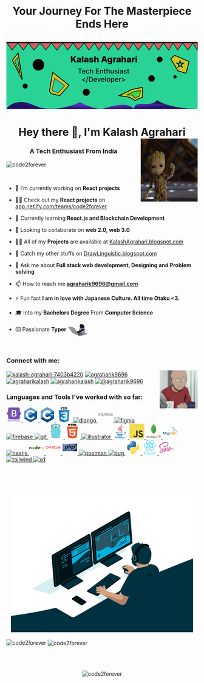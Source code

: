 <h1 align="center">Your Journey For The Masterpiece Ends Here</h1>
<h2 align="center"><img style="" src="KalashAgrahari.jpg" alt="nothing to show"/></h2>
<h1 align="center">Hey there 👋, I'm Kalash Agrahari<img src="hi.gif" width="150px" align="right"/></h1>
 
<h3 align="center">A Tech Enthusiast From India</h3>

<p align="left"> <img src="https://komarev.com/ghpvc/?username=code2forever&label=Profile%20views&color=0e75b6&style=flat" alt="code2forever" /> </p>

<p align="left"> <a href="https://twitter.com/" target="blank"><img src="https://img.shields.io/twitter/follow/?logo=twitter&style=for-the-badge" alt="" /></a> </p>

- 🔭 I’m currently working on **React projects**

- 👨‍💻 Check out my **React projects** on [app.netlify.com/teams/code2forever](https://app.netlify.com/teams/code2forever/overview)  

- 🌱 Currently learning **React.js and Blockchain Development**

- 👯 Looking to collaborate on **web 2.0, web 3.0**

- 👨‍💻 All of my **Projects** are available at [KalashAgrahari.blogspot.com](KalashAgrahari.blogspot.com)

- 📝 Catch my other stuffs on [DrawLinguistic.blogspot.com](drawlinguistic.blogspot.com)

- 💬 Ask me about **Full stack web development, Designing and Problem solving**

- 📫 How to reach me **agraharik9696@gmail.com**

- ⚡ Fun fact **I am in love with Japanese Culture. All time Otaku <3.**

- 🎓 Into my **Bachelors Degree** From **Computer Science**

- ⌨️ Passionate **Typer** <img src="catcode.gif" alt="nothing to show" align="center" width="50px"/>

<br/>

<h3 align="left">Connect with me:</h3>
<img src="saitama.gif" alt="nothing to show" align="right" width="100px"/>
<p align="left">
<a href="https://linkedin.com/in/kalash-agrahari-7403b4220" target="blank"><img align="center" src="https://raw.githubusercontent.com/rahuldkjain/github-profile-readme-generator/master/src/images/icons/Social/linked-in-alt.svg" alt="kalash-agrahari-7403b4220" height="30" width="40" /></a>
<a href="https://www.hackerrank.com/agraharik9696" target="blank"><img align="center" src="https://raw.githubusercontent.com/rahuldkjain/github-profile-readme-generator/master/src/images/icons/Social/hackerrank.svg" alt="agraharik9696" height="30" width="40" /></a>
<a href="https://codeforces.com/profile/agraharikalash" target="blank"><img align="center" src="https://raw.githubusercontent.com/rahuldkjain/github-profile-readme-generator/master/src/images/icons/Social/codeforces.svg" alt="agraharikalash" height="30" width="40" /></a>
<a href="https://www.leetcode.com/agraharikalash" target="blank"><img align="center" src="https://raw.githubusercontent.com/rahuldkjain/github-profile-readme-generator/master/src/images/icons/Social/leet-code.svg" alt="agraharikalash" height="30" width="40" /></a>
<a href="https://www.hackerearth.com/@agraharik9696" target="blank"><img align="center" src="https://raw.githubusercontent.com/rahuldkjain/github-profile-readme-generator/master/src/images/icons/Social/hackerearth.svg" alt="@agraharik9696" height="30" width="40" /></a>
</p>


<h3 align="left">Languages and Tools I've worked with so far:</h3>
<p align="left"> <a href="https://getbootstrap.com" target="_blank" rel="noreferrer"> <img src="https://raw.githubusercontent.com/devicons/devicon/master/icons/bootstrap/bootstrap-plain-wordmark.svg" alt="bootstrap" width="40" height="40"/> </a> <a href="https://www.cprogramming.com/" target="_blank" rel="noreferrer"> <img src="https://raw.githubusercontent.com/devicons/devicon/master/icons/c/c-original.svg" alt="c" width="40" height="40"/> </a> <a href="https://www.w3schools.com/cpp/" target="_blank" rel="noreferrer"> <img src="https://raw.githubusercontent.com/devicons/devicon/master/icons/cplusplus/cplusplus-original.svg" alt="cplusplus" width="40" height="40"/> </a> <a href="https://www.w3schools.com/css/" target="_blank" rel="noreferrer"> <img src="https://raw.githubusercontent.com/devicons/devicon/master/icons/css3/css3-original-wordmark.svg" alt="css3" width="40" height="40"/> </a> <a href="https://www.djangoproject.com/" target="_blank" rel="noreferrer"> <img src="https://cdn.worldvectorlogo.com/logos/django.svg" alt="django" width="40" height="40"/> </a> <a href="https://expressjs.com" target="_blank" rel="noreferrer"> <img src="https://raw.githubusercontent.com/devicons/devicon/master/icons/express/express-original-wordmark.svg" alt="express" width="40" height="40"/> </a> <a href="https://www.figma.com/" target="_blank" rel="noreferrer"> <img src="https://www.vectorlogo.zone/logos/figma/figma-icon.svg" alt="figma" width="40" height="40"/> </a> <a href="https://firebase.google.com/" target="_blank" rel="noreferrer"> <img src="https://www.vectorlogo.zone/logos/firebase/firebase-icon.svg" alt="firebase" width="40" height="40"/> </a> <a href="https://git-scm.com/" target="_blank" rel="noreferrer"> <img src="https://www.vectorlogo.zone/logos/git-scm/git-scm-icon.svg" alt="git" width="40" height="40"/> </a> <a href="https://golang.org" target="_blank" rel="noreferrer"> <img src="https://raw.githubusercontent.com/devicons/devicon/master/icons/go/go-original.svg" alt="go" width="40" height="40"/> </a> <a href="https://www.w3.org/html/" target="_blank" rel="noreferrer"> <img src="https://raw.githubusercontent.com/devicons/devicon/master/icons/html5/html5-original-wordmark.svg" alt="html5" width="40" height="40"/> </a> <a href="https://www.adobe.com/in/products/illustrator.html" target="_blank" rel="noreferrer"> <img src="https://www.vectorlogo.zone/logos/adobe_illustrator/adobe_illustrator-icon.svg" alt="illustrator" width="40" height="40"/> </a> <a href="https://www.java.com" target="_blank" rel="noreferrer"> <img src="https://raw.githubusercontent.com/devicons/devicon/master/icons/java/java-original.svg" alt="java" width="40" height="40"/> </a> <a href="https://developer.mozilla.org/en-US/docs/Web/JavaScript" target="_blank" rel="noreferrer"> <img src="https://raw.githubusercontent.com/devicons/devicon/master/icons/javascript/javascript-original.svg" alt="javascript" width="40" height="40"/> </a> <a href="https://www.mongodb.com/" target="_blank" rel="noreferrer"> <img src="https://raw.githubusercontent.com/devicons/devicon/master/icons/mongodb/mongodb-original-wordmark.svg" alt="mongodb" width="40" height="40"/> </a> <a href="https://www.mysql.com/" target="_blank" rel="noreferrer"> <img src="https://raw.githubusercontent.com/devicons/devicon/master/icons/mysql/mysql-original-wordmark.svg" alt="mysql" width="40" height="40"/> </a> <a href="https://nextjs.org/" target="_blank" rel="noreferrer"> <img src="https://cdn.worldvectorlogo.com/logos/nextjs-2.svg" alt="nextjs" width="40" height="40"/> </a> <a href="https://nodejs.org" target="_blank" rel="noreferrer"> <img src="https://raw.githubusercontent.com/devicons/devicon/master/icons/nodejs/nodejs-original-wordmark.svg" alt="nodejs" width="40" height="40"/> </a> <a href="https://www.oracle.com/" target="_blank" rel="noreferrer"> <img src="https://raw.githubusercontent.com/devicons/devicon/master/icons/oracle/oracle-original.svg" alt="oracle" width="40" height="40"/> </a> <a href="https://www.php.net" target="_blank" rel="noreferrer"> <img src="https://raw.githubusercontent.com/devicons/devicon/master/icons/php/php-original.svg" alt="php" width="40" height="40"/> </a> <a href="https://postman.com" target="_blank" rel="noreferrer"> <img src="https://www.vectorlogo.zone/logos/getpostman/getpostman-icon.svg" alt="postman" width="40" height="40"/> </a> <a href="https://pugjs.org" target="_blank" rel="noreferrer"> <img src="https://cdn.worldvectorlogo.com/logos/pug.svg" alt="pug" width="40" height="40"/> </a> <a href="https://www.python.org" target="_blank" rel="noreferrer"> <img src="https://raw.githubusercontent.com/devicons/devicon/master/icons/python/python-original.svg" alt="python" width="40" height="40"/> </a> <a href="https://reactjs.org/" target="_blank" rel="noreferrer"> <img src="https://raw.githubusercontent.com/devicons/devicon/master/icons/react/react-original-wordmark.svg" alt="react" width="40" height="40"/> </a> <a href="https://sass-lang.com" target="_blank" rel="noreferrer"> <img src="https://raw.githubusercontent.com/devicons/devicon/master/icons/sass/sass-original.svg" alt="sass" width="40" height="40"/> </a> <a href="https://tailwindcss.com/" target="_blank" rel="noreferrer"> <img src="https://www.vectorlogo.zone/logos/tailwindcss/tailwindcss-icon.svg" alt="tailwind" width="40" height="40"/> </a> <a href="https://www.adobe.com/products/xd.html" target="_blank" rel="noreferrer"> <img src="https://cdn.worldvectorlogo.com/logos/adobe-xd.svg" alt="xd" width="40" height="40"/> </a> </p>
<br/>
<br/>


<h1 align="center"><img src="mancoding.gif" alt="nothing to show" align="center" text-align="center"/></h1>

<span align="left"><img align="left" src="https://github-readme-stats.vercel.app/api/top-langs?username=code2forever&show_icons=true&locale=en&layout=compact" alt="code2forever" /></span>


<span align="right">&nbsp;<img align="center" src="https://github-readme-stats.vercel.app/api?username=code2forever&show_icons=true&locale=en" alt="code2forever" /></span>

<br/>
<br/>
<p align="center"><img align="center" src="https://github-readme-streak-stats.herokuapp.com/?user=code2forever&theme=gotham" alt="code2forever" /></p>
